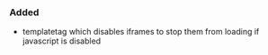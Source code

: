 ### Added

- templatetag which disables iframes to stop them from loading if javascript is
  disabled
